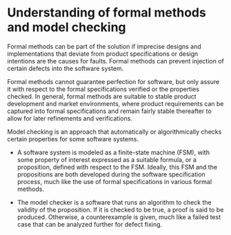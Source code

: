 # Understanding of formal methods and model checking #

Formal methods can be part of the solution if imprecise designs and implementations that deviate from product specifications or design intentions are the causes for faults. Formal methods can prevent injection of certain defects into the software system. 

Formal methods cannot guarantee perfection for software, but only assure it with respect to the formal specifications verified or the properties checked. In general, formal methods are suitable to stable product development and market environments,  where product requirements  can be captured into formal specifications and remain fairly stable thereafter to allow for later refinements and verifications. 

Model checking is an approach that automatically or algorithmically checks certain properties for some software systems. 


- A software system is modeled as a finite-state machine (FSM), with some property of interest expressed as a suitable formula, or a proposition, defined with respect to the FSM. Ideally, this FSM and the propositions are both developed during the software specification process, much like the use of formal specifications in various formal methods. 



- The model checker is a software that runs an algorithm to check the validity of the 
proposition. If it is checked to be true, a proof  is said to be produced.  Otherwise, 
a counterexample  is given, much like a failed test case that can be analyzed further 
for defect fixing. 
